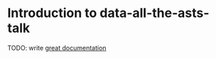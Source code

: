 # Introduction to data-all-the-asts-talk

TODO: write [great documentation](http://jacobian.org/writing/great-documentation/what-to-write/)

